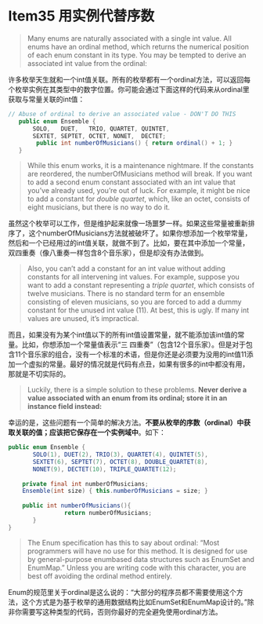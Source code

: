 # Item35 用实例代替序数

> Many enums are naturally associated with a single int value. All enums have an ordinal method, which returns the numerical position of each enum constant in its type. You may be tempted to derive an associated int value from the ordinal:

许多枚举天生就和一个int值关联。所有的枚举都有一个ordinal方法，可以返回每个枚举实例在其类型中的数字位置。你可能会通过下面这样的代码来从ordinal里获取与常量关联的int值：

```java
// Abuse of ordinal to derive an associated value - DON'T DO THIS
   public enum Ensemble {
       SOLO,   DUET,   TRIO, QUARTET, QUINTET,
       SEXTET, SEPTET, OCTET, NONET,  DECTET;
        public int numberOfMusicians() { return ordinal() + 1; } 
   }
```

> While this enum works, it is a maintenance nightmare. If the constants are reordered, the numberOfMusicians method will break. If you want to add a second enum constant associated with an int value that you’ve already used, you’re out of luck. For example, it might be nice to add a constant for _double quartet_, which, like an octet, consists of eight musicians, but there is no way to do it.

虽然这个枚举可以工作，但是维护起来就像一场噩梦一样。如果这些常量被重新排序了，这个numberOfMusicians方法就被破坏了。如果你想添加一个枚举常量，然后和一个已经用过的int值关联，就做不到了。比如，要在其中添加一个常量，双四重奏（像八重奏一样包含8个音乐家），但是却没有办法做到。

> Also, you can’t add a constant for an int value without adding constants for all intervening int values. For example, suppose you want to add a constant representing a _triple quartet_, which consists of twelve musicians. There is no standard term for an ensemble consisting of eleven musicians, so you are forced to add a dummy constant for the unused int value (11). At best, this is ugly. If many int values are unused, it’s impractical.

而且，如果没有为某个int值以下的所有int值设置常量，就不能添加该int值的常量。比如，你想添加一个常量值表示“三 四重奏”（包含12个音乐家）。但是对于包含11个音乐家的组合，没有一个标准的术语，但是你还是必须要为没用的int值11添加一个虚拟的常量。最好的情况就是代码有点丑，如果有很多的int中都没有用，那就是不切实际的。

> Luckily, there is a simple solution to these problems. **Never derive a value associated with an enum from its ordinal; store it in an instance field instead:**

幸运的是，这些问题有一个简单的解决方法。**不要从枚举的序数（ordinal）中获取关联的值；应该把它保存在一个实例域中**。如下：

```java
public enum Ensemble {
       SOLO(1), DUET(2), TRIO(3), QUARTET(4), QUINTET(5),
       SEXTET(6), SEPTET(7), OCTET(8), DOUBLE_QUARTET(8),
       NONET(9), DECTET(10), TRIPLE_QUARTET(12);
  
	private final int numberOfMusicians;
	Ensemble(int size) { this.numberOfMusicians = size; } 
  
  	public int numberOfMusicians(){
                return numberOfMusicians; 
       }
}
```

> The Enum specification has this to say about ordinal: “Most programmers will have no use for this method. It is designed for use by general-purpose enumbased data structures such as EnumSet and EnumMap.” Unless you are writing code with this character, you are best off avoiding the ordinal method entirely.

Enum的规范里关于ordinal是这么说的：“大部分的程序员都不需要使用这个方法，这个方式是为基于枚举的通用数据结构比如EnumSet和EnumMap设计的。”除非你需要写这种类型的代码，否则你最好的完全避免使用ordinal方法。
